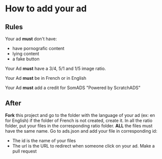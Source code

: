 # How to add your ad

## Rules

Your ad **must** don't have:
- have pornografic content
- lying content
- a fake button

Your Ad **must** have a 3/4, 5/1 and 1/5 image ratio.

Your Ad **must** be in French or in English

Your Ad **must** add a credit for SomADS "Powered by ScratchADS"

## After

**Fork** this project and go to the folder with the language of your ad (ex: en for English) if the folder of French is not created, create it.
In all the ratio folder, put your files in the corresponding ratio folder. **ALL** the files must have the same name.
Go to ads.json and add your file in corresponding id:
- The id is the name of your files
- The url is the URL to redirect when someone click on your ad.
Make a pull request
